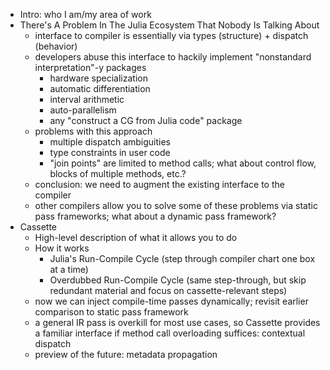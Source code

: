 - Intro: who I am/my area of work
- There's A Problem In The Julia Ecosystem That Nobody Is Talking About
    - interface to compiler is essentially via types (structure) + dispatch (behavior)
    - developers abuse this interface to hackily implement "nonstandard interpretation"-y packages
        - hardware specialization
        - automatic differentiation
        - interval arithmetic
        - auto-parallelism
        - any "construct a CG from Julia code" package
    - problems with this approach
        - multiple dispatch ambiguities
        - type constraints in user code
        - "join points" are limited to method calls; what about control flow, blocks of multiple methods, etc.?
    - conclusion: we need to augment the existing interface to the compiler
    - other compilers allow you to solve some of these problems via static pass frameworks; what about a dynamic pass framework?
- Cassette
    - High-level description of what it allows you to do
    - How it works
        - Julia's Run-Compile Cycle (step through compiler chart one box at a time)
        - Overdubbed Run-Compile Cycle (same step-through, but skip redundant material and focus on cassette-relevant steps)
    - now we can inject compile-time passes dynamically; revisit earlier comparison to static pass framework
    - a general IR pass is overkill for most use cases, so Cassette provides a familiar interface if method call overloading suffices: contextual dispatch
    - preview of the future: metadata propagation
